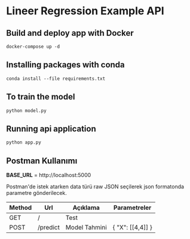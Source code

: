 # Lineer Regression Example API

## Build and deploy app with Docker

```docker-compose up -d```

## Installing packages with conda

```conda install --file requirements.txt```

## To train the model

```python model.py```

## Running api application

```python app.py```

## Postman Kullanımı

**BASE_URL** = http://localhost:5000

Postman'de istek atarken data türü raw JSON seçilerek json formatonda parametre gönderilecek.


| Method | Url                                                | Açıklama                              | Parametreler                                 |
|--------|----------------------------------------------------|---------------------------------------|----------------------------------------------|
| GET    | /                                                  | Test                                  |                                              |
| POST   | /predict                                           | Model Tahmini                         | { "X": [[4,4]] }                             |